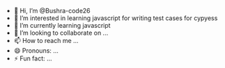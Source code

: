 - 👋 Hi, I’m @Bushra-code26
- 👀 I’m interested in learning javascript for writing test cases for cypyess
- 🌱 I’m currently learning javascript 
- 💞️ I’m looking to collaborate on ...
- 📫 How to reach me ...
- 😄 Pronouns: ...
- ⚡ Fun fact: ...

<!---
Bushra-code26/Bushra-code26 is a ✨ special ✨ repository because its `README.md` (this file) appears on your GitHub profile.
You can click the Preview link to take a look at your changes.
--->
